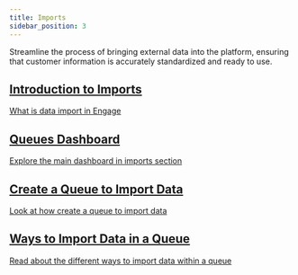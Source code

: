 ```yaml
---
title: Imports
sidebar_position: 3
---
```


Streamline the process of bringing external data into the platform, ensuring that customer information is accurately standardized and ready to use.

<section class="row list">
   <article class="col col--6 margin-bottom--lg">
      <a class="card padding--lg cardContainer" href="/docs/engage/data/imports/introduction/">
         <h2 class="text--truncate cardTitle" title="Introduction to Imports">Introduction to Imports</h2>
         <p class="text--truncate cardDescription" title="What is data import in Engage">What is data import in Engage</p>
      </a>
   </article>

  <article class="col col--6 margin-bottom--lg">
      <a class="card padding--lg cardContainer" href="/docs/engage/data/imports/queues-dashboard/">
         <h2 class="text--truncate cardTitle" title="Queues Dashboard">Queues Dashboard</h2>
         <p class="text--truncate cardDescription" title="Explore the main dashboard in imports section">Explore the main dashboard in imports section</p>
      </a>
   </article>

   <article class="col col--6 margin-bottom--lg">
      <a class="card padding--lg cardContainer" href="/docs/engage/data/imports/create-queue-to-import-data/">
         <h2 class="text--truncate cardTitle" title="Create a Queue to Import Data">Create a Queue to Import Data</h2>
         <p class="text--truncate cardDescription" title="Look at how create a queue to import data">Look at how create a queue to import data</p>
      </a>
   </article>

<article class="col col--6 margin-bottom--lg">
      <a class="card padding--lg cardContainer" href="/docs/engage/data/imports/ways-to-import-data-within-queue/">
         <h2 class="text--truncate cardTitle" title="Ways to Import Data in a Queue">Ways to Import Data in a Queue</h2>
         <p class="text--truncate cardDescription" title="Read about the different ways to import data within a queue">Read about the different ways to import data within a queue</p>
      </a>
   </article>
</section>